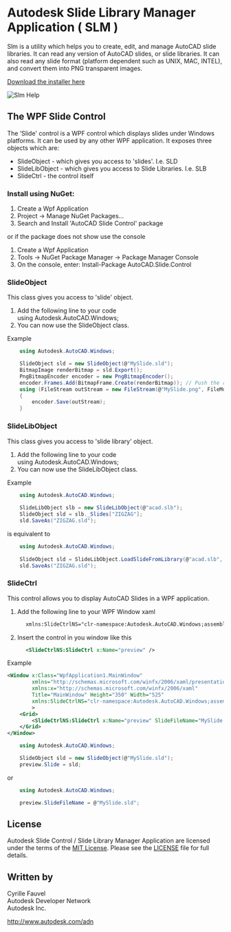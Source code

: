 
# Autodesk Slide Library Manager Application ( SLM )

Slm is a utility which helps you to create, edit, and manage AutoCAD slide libraries. 
It can read any version of AutoCAD slides, or slide libraries. 
It can also read any slide format (platform dependent such as UNIX, MAC, INTEL), and convert them into PNG transparent images.

[Download the installer here](https://github.com/ADN-DevTech/AutoCAD-Slide-Library-Manager/blob/master/Slm/Wix/AutoCADSlideLibraryManager.msi?raw=true)

![Slm Help](https://github.com/ADN-DevTech/AutoCAD-Slide-Library-Manager/blob/master/Slm/Help/Slm-Help.png)

## The WPF Slide Control

The ‘Slide' control is a WPF control which displays slides under Windows platforms.
It can be used by any other WPF application. It exposes three objects which are:

  * SlideObject - which gives you access to 'slides'. I.e. SLD 
  * SlideLibObject - which gives you access to Slide Libraries. I.e. SLB
  * SlideCtrl - the control itself

  
### Install using NuGet:
  1. Create a Wpf Application 
  2. Project -> Manage NuGet Packages...
  3. Search and Install 'AutoCAD Slide Control' package
  
or if the package does not show use the console

  1. Create a Wpf Application 
  2. Tools -> NuGet Package Manager -> Package Manager Console
  3. On the console, enter: Install-Package AutoCAD.Slide.Control

  
### SlideObject

This class gives you access to 'slide' object.

  1. Add  the following line to your code<br />
      using Autodesk.AutoCAD.Windows;
  2. You can now use the SlideObject class.

Example
```  c#
	using Autodesk.AutoCAD.Windows;

	SlideObject sld = new SlideObject(@"MySlide.sld");
	BitmapImage renderBitmap = sld.Export();
	PngBitmapEncoder encoder = new PngBitmapEncoder();
	encoder.Frames.Add(BitmapFrame.Create(renderBitmap)); // Push the rendered bitmap to it
	using (FileStream outStream = new FileStream(@"MySlide.png", FileMode.Create)) // Create a file stream for saving image
	{
		encoder.Save(outStream);
	}
``` 


### SlideLibObject

This class gives you access to 'slide library' object.

  1. Add  the following line to your code<br />
      using Autodesk.AutoCAD.Windows;
  2. You can now use the SlideLibObject class.

Example
``` c#
	using Autodesk.AutoCAD.Windows;
	
	SlideLibObject slb = new SlideLibObject(@"acad.slb");
	SlideObject sld = slb._Slides["ZIGZAG"];
	sld.SaveAs("ZIGZAG.sld");
```
is equivalent to
``` c#
	using Autodesk.AutoCAD.Windows;
	
	SlideObject sld = SlideLibObject.LoadSlideFromLibrary(@"acad.slb", "ZIGZAG");
	sld.SaveAs("ZIGZAG.sld");
```


### SlideCtrl

This control allows you to display AutoCAD Slides in a WPF application.

  1. Add  the following line to your WPF Window xaml<br />
``` xml
      xmlns:SlideCtrlNS="clr-namespace:Autodesk.AutoCAD.Windows;assembly=SlideCtrl"
```
  2. Insert the control in you window like this<br />
``` xml
      <SlideCtrlNS:SlideCtrl x:Name="preview" />
```

Example
``` xml
<Window x:Class="WpfApplication1.MainWindow"
        xmlns="http://schemas.microsoft.com/winfx/2006/xaml/presentation"
        xmlns:x="http://schemas.microsoft.com/winfx/2006/xaml"
        Title="MainWindow" Height="350" Width="525"
		xmlns:SlideCtrlNS="clr-namespace:Autodesk.AutoCAD.Windows;assembly=SlideCtrl"
		>
    <Grid>
		<SlideCtrlNS:SlideCtrl x:Name="preview" SlideFileName="MySlide.sld" />
	</Grid>
</Window>
```
``` c#
	using Autodesk.AutoCAD.Windows;

	SlideObject sld = new SlideObject(@"MySlide.sld");
	preview.Slide = sld;
```
or
``` c#
	using Autodesk.AutoCAD.Windows;

	preview.SlideFileName = @"MySlide.sld";
```


## License

Autodesk Slide Control / Slide Library Manager Application are licensed under the terms of the [MIT License](http://opensource.org/licenses/MIT). Please see the [LICENSE](LICENSE) file for full details.


## Written by

Cyrille Fauvel<br />
Autodesk Developer Network<br />
Autodesk Inc.<br />

http://www.autodesk.com/adn  
